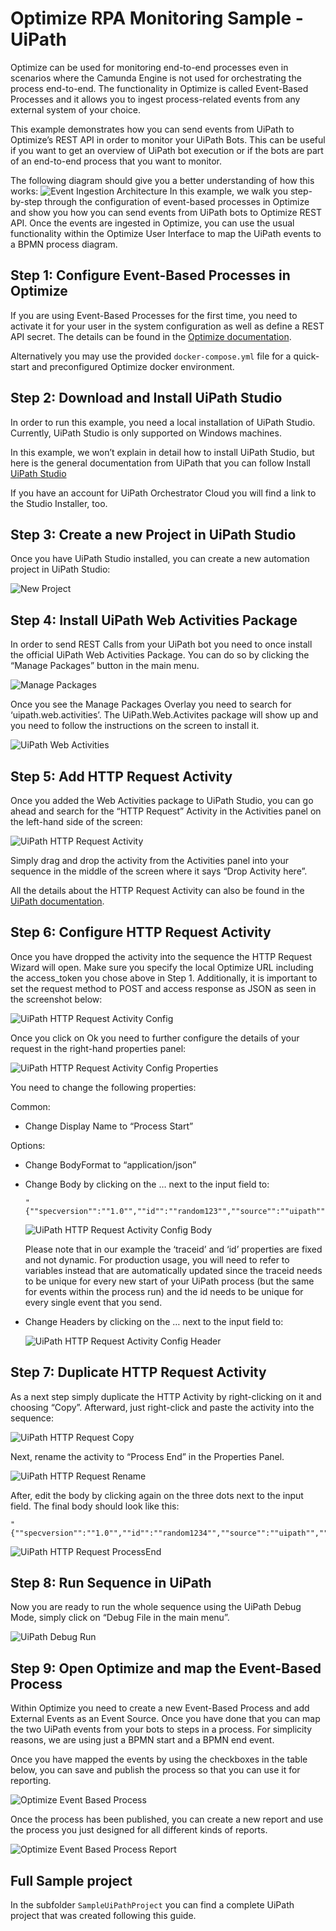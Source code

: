 # Optimize RPA Monitoring Sample - UiPath

Optimize can be used for monitoring end-to-end processes even in scenarios where the Camunda Engine is not used for 
orchestrating the process end-to-end. The functionality in Optimize is called Event-Based Processes and it allows you 
to ingest process-related events from any external system of your choice.

This example demonstrates how you can send events from UiPath to Optimize’s REST API in order to monitor your UiPath Bots.
This can be useful if you want to get an overview of UiPath bot execution or if the bots are part of an end-to-end 
process that you want to monitor.

The following diagram should give you a better understanding of how this works:
![Event Ingestion Architecture][1]
In this example, we walk you step-by-step through the configuration of event-based processes in Optimize and show you 
how you can send events from UiPath bots to Optimize REST API. Once the events are ingested in Optimize, you can use 
the usual functionality within the Optimize User Interface to map the UiPath events to a BPMN process diagram.

## Step 1: Configure Event-Based Processes in Optimize
If you are using Event-Based Processes for the first time, you need to activate it for your user in the system
 configuration as well as define a REST API secret. The details can be found in the [Optimize documentation][2].
 
Alternatively you may use the provided `docker-compose.yml` file for a quick-start and preconfigured 
Optimize docker environment.
 
## Step 2: Download and Install UiPath Studio
In order to run this example, you need a local installation of UiPath Studio. Currently, UiPath Studio is 
only supported on Windows machines.

In this example, we won’t explain in detail how to install UiPath Studio, but here is  the general documentation from 
UiPath that you can follow Install [UiPath Studio][3] 

If you have an account for UiPath Orchestrator Cloud you will find a link to the Studio Installer, too.

## Step 3: Create a new Project in UiPath Studio

Once you have UiPath Studio installed, you can create a new automation project in UiPath Studio:

![New Project][4]

## Step 4: Install UiPath Web Activities Package

In order to send REST Calls from your UiPath bot you need to once install the official UiPath Web Activities Package.
You can do so by clicking the “Manage Packages” button in the main menu.

![Manage Packages][5]

Once you see the Manage Packages Overlay you need to search for ‘uipath.web.activities’.
The UiPath.Web.Activites package will show up and you need to follow the instructions on the screen to install it.

![UiPath Web Activities][6]

## Step 5: Add HTTP Request Activity

Once you added the Web Activities package to UiPath Studio, you can go ahead and search for the “HTTP Request” Activity 
in the Activities panel on the left-hand side of the screen:

![UiPath HTTP Request Activity][7]

Simply drag and drop the activity from the Activities panel into your sequence in the middle of the screen where it says “Drop Activity here”.

All the details about the HTTP Request Activity can also be found in the [UiPath documentation][8].

## Step 6: Configure HTTP Request Activity

Once you have dropped the activity into the sequence the HTTP Request Wizard will open.
Make sure you specify the local Optimize URL including the access_token you chose above in Step 1.
Additionally, it is important to set the request method to POST and access response as JSON as seen in the screenshot below:

![UiPath HTTP Request Activity Config][9]

Once you click on Ok you need to further configure the details of your request in the right-hand properties panel:

![UiPath HTTP Request Activity Config Properties][10]

You need to change the following properties:

Common:
* Change Display Name to “Process Start”

Options:
* Change BodyFormat to “application/json”
* Change Body by clicking on the … next to the input field to:

  ```
  "{""specversion"":""1.0"",""id"":""random123"",""source"":""uipath"",""traceid"":""instance1"",""type"":""processstart""}"
  ```
  
  ![UiPath HTTP Request Activity Config Body][11]
  
  Please note that in our example the ‘traceid’ and ‘id’ properties are fixed and not dynamic. For production usage, 
  you will need to refer to variables instead that are automatically updated since the traceid needs to be unique for 
  every new start of your UiPath process (but the same for events within the process run) and the id needs to be unique 
  for every single event that you send.
  
* Change Headers by clicking on the … next to the input field to:

  ![UiPath HTTP Request Activity Config Header][12]
  

## Step 7: Duplicate HTTP Request Activity

As a next step simply duplicate the HTTP Activity by right-clicking on it and choosing “Copy”. Afterward, just 
right-click and paste the activity into the sequence:

![UiPath HTTP Request Copy][13]

Next, rename the activity to “Process End” in the Properties Panel.

![UiPath HTTP Request Rename][14]

After, edit the body by clicking again on the three dots next to the input field. The final body should look like this:

```
"{""specversion"":""1.0"",""id"":""random1234"",""source"":""uipath"",""traceid"":""instance1"",""type"":""processend""}"
```

![UiPath HTTP Request ProcessEnd][15]

## Step 8: Run Sequence in UiPath

Now you are ready to run the whole sequence using the UiPath Debug Mode, simply click on “Debug File in the main menu”.

![UiPath Debug Run][16]

## Step 9: Open Optimize and map the Event-Based Process

Within Optimize you need to create a new Event-Based Process and add External Events as an Event Source.
Once you have done that you can map the two UiPath events from your bots to steps in a process. For simplicity reasons, 
we are using just a BPMN start and a BPMN end event.

Once you have mapped the events by using the checkboxes in the table below, you can save and publish the process so that
 you can use it for reporting.
 
![Optimize Event Based Process][17]

Once the process has been published, you can create a new report and use the process you just designed for all different
 kinds of reports.
 
![Optimize Event Based Process Report][18]

## Full Sample project

In the subfolder `SampleUiPathProject` you can find a complete UiPath project that was created following this guide.

[1]: ./docs/component_overview.png
[2]: https://docs.camunda.org/optimize/latest/technical-guide/setup/event-based-processes/#event-based-process-configuration
[3]: https://docs.uipath.com/installation-and-upgrade/docs/studio-install-studio
[4]: ./docs/uipath-new-project.png
[5]: ./docs/uipath-manage-packages.png
[6]: ./docs/uipath-web-activities.png
[7]: ./docs/uipath-http-request-activity.png
[8]: https://docs.uipath.com/activities/docs/http-client
[9]: ./docs/uipath-http-request-activity-config.png
[10]: ./docs/uipath-http-request-activity-config-properties.png
[11]: docs/uipath-http-request-activity-config-properties-body-process-start.png
[12]: ./docs/uipath-http-request-activity-config-properties-header.png
[13]: ./docs/uipath-http-request-activity-config-copy.png
[14]: ./docs/uipath-http-request-activity-config-rename.png
[15]: docs/uipath-http-request-activity-config-properties-body-process-end.png
[16]: ./docs/uipath-debug-run.png
[17]: ./docs/optimize-event-based-process.png
[18]: ./docs/optimize-report.png